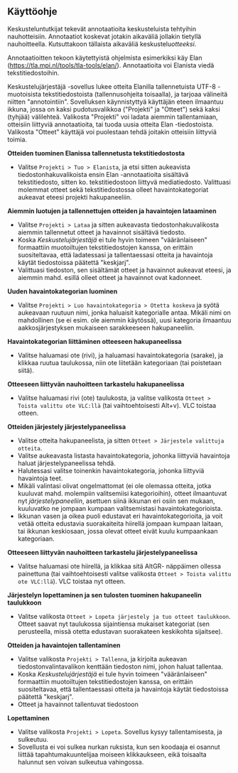 ## Käyttöohje

Keskusteluntutkijat tekevät annotaatioita keskusteluista tehtyihin nauhotteisiin. Annotaatiot koskevat jotakin aikaväliä jollakin tietyllä nauhoitteella. Kutsuttakoon tällaista aikaväliä keskustelu*otteeksi*. 

Annotaatioitten tekoon käytettyistä ohjelmista esimerkiksi käy Elan (https://tla.mpi.nl/tools/tla-tools/elan/). Annotaatioita voi Elanista viedä tekstitiedostoihin.

Keskustelujärjestäjä -sovellus lukee otteita Elanilla tallennetuista UTF-8 -muotoisista tekstitiedostoista (tallennusohjeita toisaalla), ja tarjoaa välineitä niitten "annotointiin". Sovelluksen käynnistyttyä käyttäjän eteen ilmaantuu ikkuna, jossa on kaksi pudotusvalikkoa ("Projekti" ja "Otteet") sekä kaksi (tyhjää) välilehteä. Valikosta "Projekti" voi ladata aiemmin tallentamiaan, otteisiin liittyviä annotaatioita, tai tuoda uusia otteita Elan -tiedostoista. Valikosta "Otteet" käyttäjä voi puolestaan tehdä joitakin otteisiin liittyviä toimia. 

**Otteiden tuominen  Elanissa tallennetusta tekstitiedostosta**

* Valitse `Projekti > Tuo > Elanista`, ja etsi sitten aukeavista tiedostonhakuvalikoista ensin Elan -annotaatioita sisältävä tekstitiedosto, sitten ko. tekstitiedostoon liittyvä mediatiedosto. Valittuasi molemmat otteet sekä tekstitiedostossa olleet havaintokategoriat aukeavat eteesi projekti hakupaneeliin. 

**Aiemmin luotujen ja tallennettujen otteiden ja havaintojen lataaminen**

* Valitse `Projekti > Lataa` ja sitten aukeavasta  tiedostonhakuvalikosta aiemmin tallennetut otteet ja havainnot sisältävä tiedosto. 
* Koska *Keskustelujärjestäjä* ei tule hyvin toimeen "vääränlaiseen" formaattiin muotoiltujen tekstitiedostojen kanssa, on erittäin suositeltavaa, että ladatessasi ja tallentaessasi otteita ja havaintoja käytät tiedostoissa päätettä "keskjarj". 
* Valittuasi tiedoston, sen sisältämät otteet ja havainnot aukeavat eteesi, ja aiemmin mahd. esillä olleet otteet ja havainnot ovat kadonneet.

**Uuden havaintokategorian luominen**

* Valitse `Projekti > Luo havaintokategoria > Otetta koskeva` ja syötä aukeavaan ruutuun nimi, jonka haluaisit kategorialle antaa. Mikäli nimi on mahdollinen (se ei esim. ole aiemmin käytössä), uusi kategoria ilmaantuu aakkosjärjestyksen mukaiseen sarakkeeseen hakupaneeliin.

**Havaintokategorian liittäminen otteeseen hakupaneelissa**

* Valitse haluamasi ote (rivi), ja haluamasi havaintokategoria (sarake), ja klikkaa ruutua taulukossa, niin ote liitetään kategoriaan (tai poistetaan siitä).

**Otteeseen liittyvän nauhoitteen tarkastelu hakupaneelissa**

* Valitse haluamasi rivi (ote) taulukosta, ja valitse valikosta `Otteet > Toista valittu ote VLC:llä` (tai vaihtoehtoisesti Alt+v). VLC toistaa otteen.

**Otteiden järjestely järjestelypaneelissa**

* Valitse otteita hakupaneelista, ja sitten `Otteet > Järjestele valittuja otteita`.
* Valitse aukeavasta listasta havaintokategoria, johonka liittyviä havaintoja haluat järjestelypaneelissa tehdä. 
* Halutessasi valitse toinenkin havaintokategoria, johonka liittyviä havaintoja teet.
* Mikäli valintasi olivat ongelmattomat (ei ole olemassa otteita, jotka kuuluvat mahd. molempiin valitsemiisi kategorioihin), otteet ilmaantuvat nyt *järjestelypaneeliin*, asettuen siinä ikkunan eri osiin sen mukaan, kuuluvatko ne jompaan kumpaan valitsemistasi havaintokategorioista. 
* Ikkunan vasen ja oikea puoli edustavat eri havaintokategorioita, ja voit vetää otteita edustavia suorakaiteita hiirellä jompaan kumpaan laitaan, tai ikkunan keskiosaan, jossa olevat otteet eivät kuulu kumpaankaan kategoriaan. 

**Otteeseen liittyvän nauhoitteen tarkastelu järjestelypaneelissa**

* Valitse haluamasi ote hiirellä, ja klikkaa sitä AltGR- näppäimen ollessa painettuna (tai vaihtoehtoisesti valitse valikosta `Otteet > Toista valittu ote VLC:llä`). VLC toistaa nyt otteen.

**Järjestelyn lopettaminen ja sen tulosten tuominen hakupaneelin taulukkoon**

* Valitse valikosta `Otteet > Lopeta järjestely ja tuo otteet taulukkoon`. Otteet saavat nyt taulukossa sijaintiensa mukaiset kategoriat (sen perusteella, missä otetta edustavan suorakateen keskikohta sijaitsee).

**Otteiden ja havaintojen tallentaminen**

* Valitse valikosta `Projekti > Tallenna`, ja kirjoita aukeavan tiedostonvalintavalikon kenttään tiedoston nimi, johon haluat tallentaa. 
* Koska *Keskustelujärjestäjä* ei tule hyvin toimeen "vääränlaiseen" formaattiin muotoiltujen tekstitiedostojen kanssa, on erittäin suositeltavaa, että tallentaessasi otteita ja havaintoja käytät tiedostoissa päätettä "keskjarj". 
* Otteet ja havainnot tallentuvat tiedostoon

**Lopettaminen**
* Valitse valikosta `Projekti > Lopeta`. Sovellus kysyy tallentamisesta, ja sulkeutuu.
* Sovellusta ei voi sulkea nurkan ruksista, kun sen koodaaja ei osannut liittää tapahtumakuuntelijaa moiseen klikkaukseen, eikä toisaalta halunnut sen voivan sulkeutua vahingossa.


